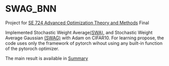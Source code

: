 # SWAG_BNN

Project for [SE 724 Advanced Optimization Theory and Methods](https://www.bu.edu/academics/eng/courses/eng-se-724/) Final

Implemented Stochastic Weight Average[(SWA)](https://arxiv.org/pdf/1803.05407.pdf), and Stochastic Weight Average Gaussian [(SWAG)](https://proceedings.neurips.cc/paper/2019/file/118921efba23fc329e6560b27861f0c2-Paper.pdf) with Adam on CIFAR10. For learning propose, the code uses only the framework of pytorch wihout using any built-in function of the pytoroch optimizer.

The main result is available in [Summary](https://github.com/LeonCaesa/SWAG_BNN/blob/main/SE724_Project.pdf)
